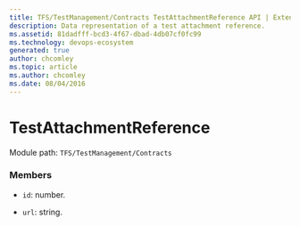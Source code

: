 ```yaml
---
title: TFS/TestManagement/Contracts TestAttachmentReference API | Extensions for Azure DevOps Services
description: Data representation of a test attachment reference.
ms.assetid: 81dadfff-bcd3-4f67-dbad-4db07cf0fc99
ms.technology: devops-ecosystem
generated: true
author: chcomley
ms.topic: article
ms.author: chcomley
ms.date: 08/04/2016
---
```


# TestAttachmentReference

Module path: `TFS/TestManagement/Contracts`


### Members

* `id`: number. 

* `url`: string. 

